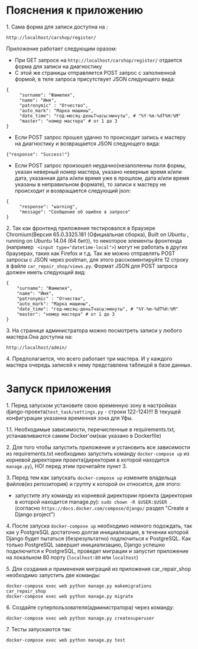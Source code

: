 # Пояснения к приложению
1\. Сама форма для записи доступна на :

    http://localhost/carshop/register/
    
   Приложение работает следующим оразом:
   - При GET запросе на  ```http://localhost/carshop/register/``` отдается форма для записи на диагностику
   - С этой же страницы отправляется POST запрос с заполненной формой, в теле запроса присутствует JSON следующего вида:
   ```
{
	    "surname": "Фамилия",
	    "name": "Имя",
	    "patronymic" : "Отчество",
	    "auto_mark": "Марка машины",
	    "date_time": "год-месяц-деньTчасы:минуты", # "%Y-%m-%dT%H:%M"
	    "master": "номер мастера" # от 1 до 3
}
``` 
 - Если POST запрос прошел удачно то происходит запись к мастеру на диагностику и возвращается JSON следующего вида:
 ```
{"response": "Success!"}
```
- Если POST запрос произошел неудачно(незаполенны поля формы, указан неверный номер мастера, 
указано неверные время и/или дата, указанная дата и/или время уже в прошлом, дата и/или время 
указаны в неправильном формате), то записи к мастеру не происходит и возвращается следующий json:
```
{
     "response": "warning",
     "message": "Сообщение об ошибке в запросе"
}
```
    

2\. Так как фронтенд приложения тестировался в браузере Chromium(Версия 65.0.3325.181 (Официальная сборка), 
Built on Ubuntu , running on Ubuntu 14.04 (64 бит)), то некоторое элементы фронтенда
(например ``` <input type="datetime-local">```) могут не работать в других браузерах, таких как  Firefox и т.д. 
Так же можно отправлять POST запросы с JSON через postman, для этого расскоментируйте 12 строку в файле 
```car_repair_shop/views.py```.
Формат JSON для POST запроса должен иметь следующий вид:


```
{
	"surname": "Фамилия",
	"name": "Имя",
	"patronymic" : "Отчество",
	"auto_mark": "Марка машины",
	"date_time": "год-месяц-деньTчасы:минуты", # "%Y-%m-%dT%H:%M"
	"master": "номер мастера" # от 1 до 3
}
```    

3\. На странице администратора можно посмотреть записи у любого мастера.Она доступна на:

    http://localhost/admin/
    
4\. Предполагается, что всего работает три мастера. И у каждого мастера очередь записей к нему представлена 
таблицой в базе данных.


# Запуск приложения
1\. Перед запуском установите свою временную зону в настройках django-проекта(```test_task/settings.py``` - строки 122-124)!!!
В текущей конфигурации указанна временная зона для Уфы.

1.1\. Необходимые зависимости, перечисленные в requirements.txt, устанавливаются самим Docker'ом(как указано в Dockerfile)

2\. Для того чтобы запустить приложение и установить все зависимости из requirements.txt 
необходимо запустить команду ```docker-compose up``` из корневой директории проекта(директория в которой находится 
```manage.py```),
 НО! перед этим прочитайте пункт 3.

3\. Перед тем как запускать ```docker-compose up``` измените владельца файлов(из репозитория) и группу к которой он относится, 
для этого:
   - запустите эту команду из корневой директории проекта
   (директория в которой находится manage.py): ```sudo chown -R $USER:$USER .```
   (согласно ```https://docs.docker.com/compose/django/``` раздел "Create a Django project")

4\. После запуска ```docker-compose up``` необходимо немного подождать, так как у PostgreSQL 
    достаточно долгая инициализация, в течении которой Django будет пытаться (безрезультатно) 
    подлючиться к PostgreSQL. Как только PostgreSQL завершит инициализацию, Django успешно 
    подключится к PostgreSQL, проведет миграции и запустит приложение на локальном 80 порту (```localhost:80``` или ```localhost```)
    
5\. Для создания и применения миграций из приложения car_repair_shop необходимо запустить две команды:
  
    docker-compose exec web python manage.py makemigrations car_repair_shop
    docker-compose exec web python manage.py migrate

6\. Создайте суперпользователя(администратора) через команду:

    docker-compose exec web python manage.py createsuperuser
    
7\. Тесты запускаются так:

    docker-compose exec web python manage.py test
